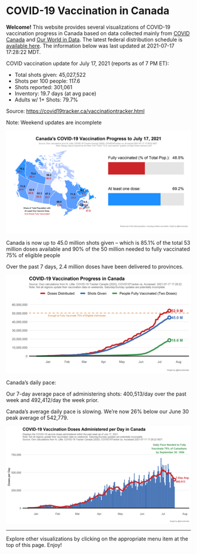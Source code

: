 COVID-19 Vaccination in Canada
==============================

**Welcome!** This website provides several visualizations of COVID-19
vaccination progress in Canada based on data collected mainly from
[COVID Canada](https://covid19tracker.ca/vaccinationtracker.html) and
[Our World in Data](https://ourworldindata.org/covid-vaccinations). The
latest federal distribution schedule is [available
here](https://www.canada.ca/en/public-health/services/diseases/2019-novel-coronavirus-infection/prevention-risks/covid-19-vaccine-treatment/vaccine-rollout.html).
The information below was last updated at 2021-07-17 17:28:22 MDT.

COVID vaccination update for July 17, 2021 (reports as of 7 PM ET):

-   Total shots given: 45,027,522
-   Shots per 100 people: 117.6
-   Shots reported: 301,061
-   Inventory: 19.7 days (at avg pace)
-   Adults w/ 1+ Shots: 79.7%

Source:
<a href="https://covid19tracker.ca/vaccinationtracker.html" class="uri">https://covid19tracker.ca/vaccinationtracker.html</a>

Note: Weekend updates are incomplete

![](Plots/plot_main.png)

Canada is now up to 45.0 million shots given – which is 85.1% of the
total 53 million doses available and 90% of the 50 million needed to
fully vaccinated 75% of eligible people

Over the past 7 days, 2.4 million doses have been delivered to
provinces.

![](Plots/plot_total.png)

Canada’s daily pace:

Our 7-day average pace of administering shots: 400,513/day over the past
week and 492,412/day the week prior.

Canada’s average daily pace is slowing. We’re now 26% below our June 30
peak average of 542,779.

![](Plots/pace_national.png)

------------------------------------------------------------------------

Explore other visualizations by clicking on the appropriate menu item at
the top of this page. Enjoy!
